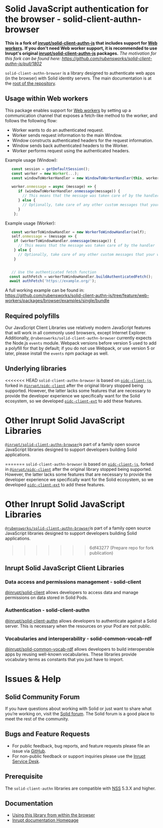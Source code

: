 # Solid JavaScript authentication for the browser - solid-client-authn-browser

**This is a fork of [inrupt/solid-client-authn-js](https://github.com/inrupt/solid-client-authn-js) that includes support for [Web workers](https://developer.mozilla.org/en-US/docs/Web/API/Web_Workers_API/Using_web_workers).**
**If you don't need Web worker support, it is recommended to use Inrupt's original [inrupt/solid-client-authn-js](https://github.com/inrupt/solid-client-authn-js) packages.**
_The motivation for this fork can be found here: https://github.com/rubensworks/solid-client-authn-js/pull/1802_

`solid-client-authn-browser` is a library designed to authenticate web apps (in the browser) with Solid identity servers.
The main documentation is at the [root of the repository](https://github.com/rubensworks/solid-client-authn-js).

## Usage within Web workers

This package enables support for [Web workers](https://developer.mozilla.org/en-US/docs/Web/API/Web_Workers_API/Using_web_workers)
by setting up a communication channel that exposes a fetch-like method to the worker, and follows the following flow:

* Worker wants to do an authenticated request.
* Worker sends request information to the main Window.
* Window constructs authenticated headers for the request information.
* Window sends back authenticated headers to the Worker.
* Worker performs request using the authenticated headers.

Example usage (Window):
```javascript
   const session = getDefaultSession();
   const worker = new Worker(...);
   const windowToWorkerHandler = new WindowToWorkerHandler(this, worker, session);

   worker.onmessage = async (message) => {
      if (windowToWorkerHandler.onmessage(message)) {
        // This means that the message was taken care of by the handler
      } else {
        // Optionally, take care of any other custom messages that your worker may send.
      }
    };
```

Example usage (Worker):
```javascript
   const workerToWindowHandler = new WorkerToWindowHandler(self);
   self.onmessage = (message => {
    if (workerToWindowHandler.onmessage(message)) {
      // This means that the message was taken care of by the handler
    } else {
      // Optionally, take care of any other custom messages that your worker may receive.
    }


   // Use the authenticated fetch function
  const authFetch = workerToWindowHandler.buildAuthenticatedFetch();
  await authFetch('https://example.org/');
```

A full working example can be found in:
https://github.com/rubensworks/solid-client-authn-js/tree/feature/web-workers/packages/browser/examples/single/bundle

## Required polyfills

Our JavaScript Client Libraries use relatively modern JavaScript features that
will work in all commonly used browsers, except Internet Explorer. Additionally,
`@rubensworks/solid-client-authn-browser` currently expects the Node.js `events`
module. Webpack versions before version 5 used to add a polyfill for that by
default; if you do not use Webpack, or use version 5 or later, please install
the `events` npm package as well.

## Underlying libraries

<<<<<<< HEAD
`solid-client-authn-browser` is based on [`oidc-client-js`](https://github.com/IdentityModel/oidc-client-js), forked in
[`@inrupt/oidc-client`](https://github.com/inrupt/oidc-client-js) after the original library stopped being supported.
However, the latter lacks some features that are necessary to provide the developer experience we specifically want for the Solid ecosystem, so we developed [`oidc-client-ext`](https://www.npmjs.com/package/@inrupt/oidc-client-ext) to add these features.

# Other Inrupt Solid JavaScript Libraries

[`@inrupt/solid-client-authn-browser`](https://www.npmjs.com/package/@inrupt/solid-client-authn-browser)is part of a family open source JavaScript libraries designed to support developers building Solid applications.

=======
`solid-client-authn-browser` is based on [`oidc-client-js`](https://github.com/IdentityModel/oidc-client-js), forked in 
[`@inrupt/oidc-client`](https://github.com/inrupt/oidc-client-js) after the original library stopped being supported. 
However, the latter lacks some features that are necessary to provide the developer experience we specifically want for the Solid ecosystem, so we developed [`oidc-client-ext`](https://www.npmjs.com/package/@rubensworks/oidc-client-ext) to add these features.

# Other Inrupt Solid JavaScript Libraries
[`@rubensworks/solid-client-authn-browser`](https://www.npmjs.com/package/@rubensworks/solid-client-authn-browser )is part of a family open source JavaScript libraries designed to support developers building Solid applications.
 
>>>>>>> 6df43277 (Prepare repo for fork publication)
## Inrupt Solid JavaScript Client Libraries

### Data access and permissions management - solid-client

[@inrupt/solid-client](https://docs.inrupt.com/client-libraries/solid-client-js/) allows developers to access data and manage permissions on data stored in Solid Pods.

### Authentication - solid-client-authn

[@inrupt/solid-client-authn](https://github.com/inrupt/solid-client-authn) allows developers to authenticate against a Solid server. This is necessary when the resources on your Pod are not public.

### Vocabularies and interoperability - solid-common-vocab-rdf

[@inrupt/solid-common-vocab-rdf](https://github.com/inrupt/solid-common-vocab-rdf) allows developers to build interoperable apps by reusing well-known vocabularies. These libraries provide vocabulary terms as constants that you just have to import.

# Issues & Help

## Solid Community Forum

If you have questions about working with Solid or just want to share what you’re working on, visit the [Solid forum](https://forum.solidproject.org/). The Solid forum is a good place to meet the rest of the community.

## Bugs and Feature Requests

- For public feedback, bug reports, and feature requests please file an issue via [GitHub](https://github.com/inrupt/solid-client-authn/issues/).
- For non-public feedback or support inquiries please use the [Inrupt Service Desk](https://inrupt.atlassian.net/servicedesk).

## Prerequisite

The `solid-client-authn` libraries are compatible with [NSS](https://github.com/solid/node-solid-server/releases/tag/v5.3.0) 5.3.X and higher.

## Documentation

- [Using this library from within the browser](https://docs.inrupt.com/developer-tools/javascript/client-libraries/tutorial/authenticate/)
- [Inrupt documentation Homepage](https://docs.inrupt.com/)
